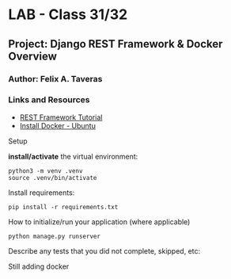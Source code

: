 # LAB - Class 31/32
## Project: Django REST Framework & Docker Overview
### Author: Felix A. Taveras
### Links and Resources

* [REST Framework Tutorial](https://learndjango.com/tutorials/official-django-rest-framework-tutorial-beginners)
* [Install Docker - Ubuntu](https://www.howtogeek.com/devops/how-to-install-and-get-started-with-docker-desktop-on-linux/)

Setup

__install/activate__ the virtual environment:

    python3 -m venv .venv
    source .venv/bin/activate

Install requirements:
    
    pip install -r requirements.txt

How to initialize/run your application (where applicable)

    python manage.py runserver

Describe any tests that you did not complete, skipped, etc:

Still adding docker